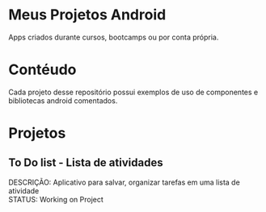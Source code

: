 # Meus Projetos Android
Apps criados durante cursos, bootcamps ou por conta própria.

# Contéudo
Cada projeto desse repositório possui exemplos de uso de componentes e bibliotecas android comentados.

# Projetos
## To Do list - Lista de atividades
DESCRIÇÃO: Aplicativo para salvar, organizar tarefas em uma lista de atividade <br>
STATUS: Working on Project
